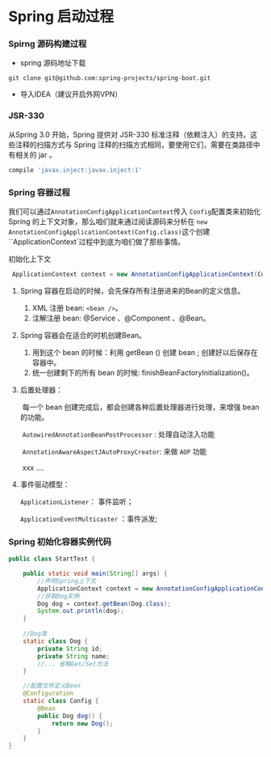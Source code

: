 # Spring 启动过程

### Spirng 源码构建过程

* spring 源码地址下载

```shell
git clone git@github.com:spring-projects/spring-boot.git
```

* 导入IDEA（建议开启外网VPN）

### JSR-330

从Spring 3.0 开始，Spring 提供对 JSR-330 标准注释（依赖注入）的支持。这些注释的扫描方式与 Spring 注释的扫描方式相同，要使用它们，需要在类路径中有相关的 jar 。

```groovy
compile 'javax.inject:javax.inject:1'
```

### Spring 容器过程

我们可以通过``AnnotationConfigApplicationContext``传入 ``Config``配置类来初始化Spring 的上下文对象，那么咱们就来通过阅读源码来分析在 ``new AnnotationConfigApplicationContext(Config.class)``这个创建 ``ApplicationContext`过程中到底为咱们做了那些事情。

初始化上下文

```java
 ApplicationContext context = new AnnotationConfigApplicationContext(Config.class);
```

1. Spring 容器在启动的时候，会先保存所有注册进来的Bean的定义信息。
   1. XML 注册 bean: ``<bean />``。
   2. 注解注册 bean: @Service 、@Component 、@Bean。

2. Spring 容器会在适合的时机创建Bean。
   1. 用到这个 bean 的时候：利用 getBean () 创建 bean ; 创建好以后保存在容器中。
   2. 统一创建剩下的所有 bean 的时候: finishBeanFactoryInitialization()。

3. 后置处理器：

   ​	每一个 bean 创建完成后，都会创建各种后置处理器进行处理，来增强 bean 的功能。

   ​			``AutowiredAnnotationBeanPostProcessor`` : 处理自动注入功能

   ​			``AnnotationAwareAspectJAutoProxyCreator``: 来做 ``AOP`` 功能

   ​			xxx ....

4. 事件驱动模型：

   ``ApplicationListener``： 事件监听；

   ``ApplicationEventMulticaster`` ：事件派发;

### Spring 初始化容器实例代码

```java
public class StartTest {

    public static void main(String[] args) {
        //声明Spring上下文
        ApplicationContext context = new AnnotationConfigApplicationContext(Config.class);
        //获取Dog实例
        Dog dog = context.getBean(Dog.class);
        System.out.println(dog);
    }
		
    //Dog类
    static class Dog {
        private String id;
        private String name;
      	//... 省略Get/Set方法
    }

    //配置文件定义Bean
    @Configuration
    static class Config {
        @Bean
        public Dog dog() {
            return new Dog();
        }
    }
}
```

